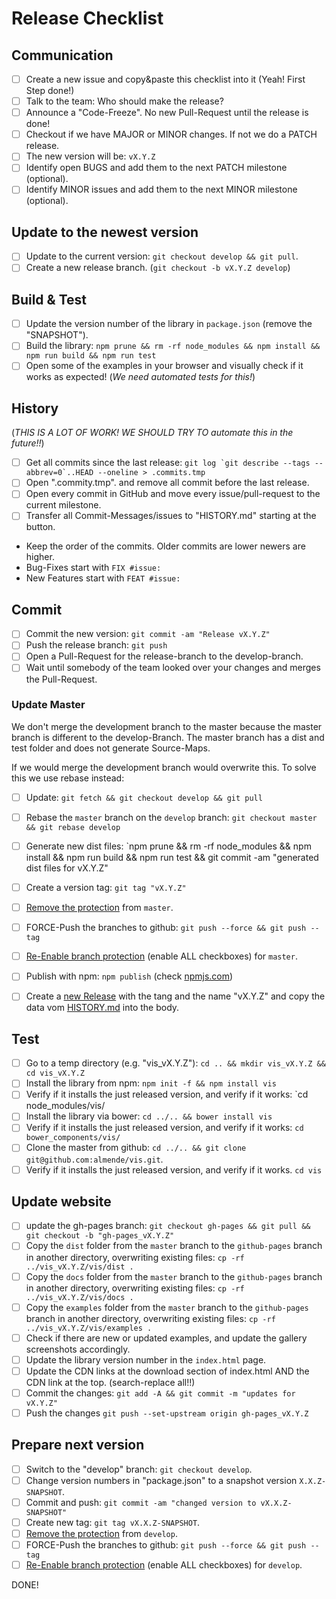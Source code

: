 # Release Checklist

## Communication
- [ ] Create a new issue and copy&paste this checklist into it (Yeah! First Step done!)
- [ ] Talk to the team: Who should make the release?
- [ ] Announce a "Code-Freeze". No new Pull-Request until the release is done!
- [ ] Checkout if we have MAJOR or MINOR changes. If not we do a PATCH release.
- [ ] The new version will be: `vX.Y.Z`
- [ ] Identify open BUGS and add them to the next PATCH milestone (optional).
- [ ] Identify MINOR issues and add them to the next MINOR milestone (optional).

## Update to the newest version
- [ ] Update to the current version: `git checkout develop && git pull`.
- [ ] Create a new release branch. (`git checkout -b vX.Y.Z develop`)

## Build & Test
- [ ] Update the version number of the library in `package.json` (remove the "SNAPSHOT").
- [ ] Build the library: `npm prune && rm -rf node_modules && npm install && npm run build && npm run test`
- [ ] Open some of the examples in your browser and visually check if it works as expected! (*We need automated tests for this!*)

## History
(*THIS IS A LOT OF WORK! WE SHOULD TRY TO automate this in the future!!*)

- [ ] Get all commits since the last release: ```git log `git describe --tags --abbrev=0`..HEAD --oneline > .commits.tmp```
- [ ] Open ".commity.tmp". and remove all commit before the last release.
- [ ] Open every commit in GitHub and move every issue/pull-request to the current milestone.
- [ ] Transfer all Commit-Messages/issues to "HISTORY.md" starting at the button.
 - Keep the order of the commits. Older commits are lower newers are higher.
 - Bug-Fixes start with `FIX #issue:`
 - New Features start with `FEAT #issue:`

## Commit
- [ ] Commit the new version: `git commit -am "Release vX.Y.Z"`
- [ ] Push the release branch: `git push`
- [ ] Open a Pull-Request for the release-branch to the develop-branch.
- [ ] Wait until somebody of the team looked over your changes and merges the Pull-Request.

### Update Master
We don't merge the development branch to the master because the master branch is different to the develop-Branch. The master branch has a dist and test folder and does not generate Source-Maps.

If we would merge the development branch would overwrite this. To solve this we use rebase instead:

- [ ] Update: `git fetch && git checkout develop && git pull`
- [ ] Rebase the `master` branch on the `develop` branch: `git checkout master && git rebase develop`
- [ ] Generate new dist files: `npm prune && rm -rf node_modules && npm install && npm run build && npm run test && git commit -am "generated dist files for vX.Y.Z"
- [ ] Create a version tag: `git tag "vX.Y.Z"`
- [ ] [Remove the protection](https://github.com/almende/vis/settings/branches/master) from `master`.
- [ ] FORCE-Push the branches to github: `git push --force && git push --tag`
- [ ] [Re-Enable branch protection](https://github.com/almende/vis/settings/branches/master) (enable ALL checkboxes) for `master`.
- [ ] Publish with npm: `npm publish` (check [npmjs.com](https://www.npmjs.com/package/vis))
- [ ] Create a [new Release](https://github.com/almende/vis/releases/new) with the tang and the name "vX.Y.Z" and copy the data vom [HISTORY.md](../HISTORY.md) into the body.


## Test
- [ ] Go to a temp directory (e.g. "vis_vX.Y.Z"): `cd .. && mkdir vis_vX.Y.Z && cd vis_vX.Y.Z`
- [ ] Install the library from npm: `npm init -f && npm install vis`
- [ ] Verify if it installs the just released version, and verify if it works: `cd node_modules/vis/
- [ ] Install the library via bower: `cd ../.. && bower install vis`
- [ ] Verify if it installs the just released version, and verify if it works: `cd bower_components/vis/`
- [ ] Clone the master from github: `cd ../.. && git clone git@github.com:almende/vis.git`.
- [ ] Verify if it installs the just released version, and verify if it works. `cd vis`

## Update website
- [ ] update the gh-pages branch: `git checkout gh-pages && git pull && git checkout -b "gh-pages_vX.Y.Z"`
- [ ] Copy the `dist` folder from the `master` branch to the `github-pages` branch in another directory, overwriting existing files: `cp -rf ../vis_vX.Y.Z/vis/dist .`
- [ ] Copy the `docs` folder from the `master` branch to the `github-pages` branch in another directory, overwriting existing files: `cp -rf ../vis_vX.Y.Z/vis/docs .`
- [ ] Copy the `examples` folder from the `master` branch to the `github-pages` branch in another directory, overwriting existing files: `cp -rf ../vis_vX.Y.Z/vis/examples .`
- [ ] Check if there are new or updated examples, and update the gallery screenshots accordingly.
- [ ] Update the library version number in the `index.html` page.
- [ ] Update the CDN links at the download section of index.html AND the CDN link at the top. (search-replace all!!)
- [ ] Commit the changes: `git add -A && git commit -m "updates for vX.Y.Z"`
- [ ] Push the changes `git push --set-upstream origin gh-pages_vX.Y.Z`

## Prepare next version
- [ ] Switch to the "develop" branch: `git checkout develop`.
- [ ] Change version numbers in "package.json" to a snapshot version `X.X.Z-SNAPSHOT`.
- [ ] Commit and push: `git commit -am "changed version to vX.X.Z-SNAPSHOT"`
- [ ] Create new tag: `git tag vX.X.Z-SNAPSHOT`.
- [ ] [Remove the protection](https://github.com/almende/vis/settings/branches/develop) from `develop`.
- [ ] FORCE-Push the branches to github: `git push --force && git push --tag`
- [ ] [Re-Enable branch protection](https://github.com/almende/vis/settings/branches/develop) (enable ALL checkboxes) for `develop`.

DONE!
